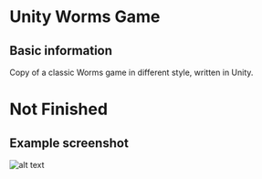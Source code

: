 # Unity Worms Game

## Basic information

Copy of a classic Worms game in different style, written in Unity.

# Not Finished

## Example screenshot

![alt text][example1]

[example1]: images/MainImage.png
